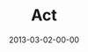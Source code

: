 ---
layout: message
category: message
series: "Follow the Leader"
title: "Act"
date: 2013-03-02-00-00
message_id: 769
audio-description: "Brian Tome talks about learning how to act on what the Leader is asking us to do."
audio: "http://www.crossroads.net/players/media/hq/followtheleader-04.mp3"
audio-title: "Act"
audio-duration: "41:10"
program-description: "Program - Wk4"
program: "http://www.crossroads.net/players/media/hq/03_02-03_13Program_LO.pdf"
program-title: "Act"
video-description: "Brian Tome talks about learning how to act on what the Leader is asking us to do."
video-title: "Act"
video: "https://s3.amazonaws.com/crossroadsvideomessages/followtheleader-04.mp4"
video-poster: "https://www.crossroads.net/uploadedfiles/followtheleader-04-still.jpg"
---